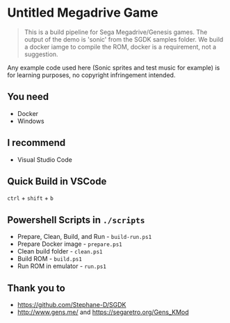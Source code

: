 # Untitled Megadrive Game
> This is a build pipeline for Sega Megadrive/Genesis games. The output of the demo is 'sonic' from the SGDK samples folder. We build a docker iamge to compile the ROM, docker is a requirement, not a suggestion.

Any example code used here (Sonic sprites and test music for example) is for learning purposes, no copyright infringement intended.

## You need
- Docker
- Windows

## I recommend
- Visual Studio Code

## Quick Build in VSCode
`ctrl` + `shift` + `b`

## Powershell Scripts in `./scripts`
- Prepare, Clean, Build, and Run - `build-run.ps1`
- Prepare Docker image - `prepare.ps1`
- Clean build folder - `clean.ps1`
- Build ROM - `build.ps1`
- Run ROM in emulator - `run.ps1`

## Thank you to
- https://github.com/Stephane-D/SGDK
- http://www.gens.me/ and https://segaretro.org/Gens_KMod